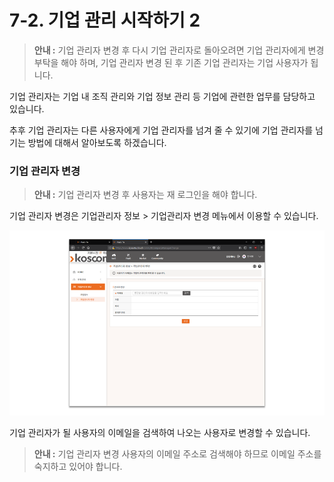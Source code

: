 # 7-2. 기업 관리 시작하기 2

> **안내 :** 기업 관리자 변경 후 다시 기업 관리자로 돌아오려면 기업 관리자에게 변경 부탁을 해야 하며, 기업 관리자 변경 된 후 기존 기업 관리자는 기업 사용자가 됩니다.

기업 관리자는 기업 내 조직 관리와 기업 정보 관리 등 기업에 관련한 업무를 담당하고 있습니다.

추후 기업 관리자는 다른 사용자에게 기업 관리자를 넘겨 줄 수 있기에 기업 관리자를 넘기는 방법에 대해서 알아보도록 하겠습니다.

### **기업 관리자 변경**

> **안내 :** 기업 관리자 변경 후 사용자는 재 로그인을 해야 합니다.

기업 관리자 변경은 기업관리자 정보 &gt; 기업관리자 변경 메뉴에서 이용할 수 있습니다.

![](.gitbook/assets/image%20%2815%29.png)

기업 관리자가 될 사용자의 이메일을 검색하여 나오는 사용자로 변경할 수 있습니다.

> **안내 :** 기업 관리자 변경 사용자의 이메일 주소로 검색해야 하므로 이메일 주소를 숙지하고 있어야 합니다.



